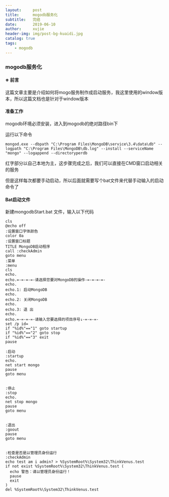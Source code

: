 ```yaml
---
layout:     post
title:      mogodb服务化
subtitle:   完结
date:       2019-06-10
author:     xujie
header-img: img/post-bg-kuaidi.jpg
catalog: true
tags:
    - mogodb
---
```


### mogodb服务化

#### ※ 前言

这篇文章主要是介绍如何将mogo服务制作成启动服务，我这里使用的window版本，所以这篇文档也是针对于window版本

#### 准备工作

mogodb环境必须安装，进入到mogodb的绝对路径bin下

运行以下命令

```basic
mongod.exe --dbpath "C:\Program Files\MongoDB\service\3.4\data\db" --logpath "C:\Program Files\MongoDB\db.log" --install --serviceName "mongo" --logappend --directoryperdb
```

红字部分以自己本地为主，这步骤完成之后，我们可以直接在CMD窗口启动相关的服务

但是这样每次都要手动启动，所以后面就需要写个bat文件来代替手动输入的启动命令了

#### Bat启动文件

新建mongodbStart.bat 文件，输入以下代码

```basic
cls 
@echo off
:设置窗口字体颜色
color 0a 
:设置窗口标题
TITLE MongoDB启动程序
call :checkAdmin
goto menu
:菜单
:menu
cls
echo. 
echo.=-=-=-=-请选择您要对MongoDB的操作-=-=-=-=-
echo.
echo.1: 启动MongoDB
echo.
echo.2: 关闭MongoDB
echo.  
echo.3: 退 出
echo.
echo.=-=-=-=-请输入您要选择的项目序号↓-=-=-=-
set /p id=
if "%id%"=="1" goto startup
if "%id%"=="2" goto stop
if "%id%"=="3" exit
pause

:启动
:startup
echo.
net start mongo
pause 
goto menu 


:停止
:stop
echo.
net stop mongo
pause 
goto menu


:退出
:goout
pause
goto menu


:检查是否是以管理员身份运行
:checkAdmin
echo test am i admin? > %SystemRoot%\System32\ThinkVenus.test
if not exist %SystemRoot%\System32\ThinkVenus.test (
  echo 警告：请以管理员身份运行！
  pause
  exit
)
del %SystemRoot%\System32\ThinkVenus.test
```

